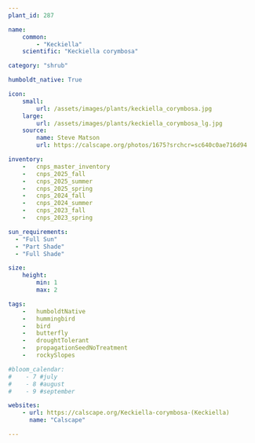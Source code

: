 ```yaml
---
plant_id: 287

name: 
    common: 
        - "Keckiella"
    scientific: "Keckiella corymbosa"

category: "shrub"

humboldt_native: True

icon: 
    small: 
        url: /assets/images/plants/keckiella_corymbosa.jpg 
    large: 
        url: /assets/images/plants/keckiella_corymbosa_lg.jpg 
    source: 
        name: Steve Matson 
        url: https://calscape.org/photos/1675?srchcr=sc640c0ae716d94 

inventory: 
    -   cnps_master_inventory
    -   cnps_2025_fall
    -   cnps_2025_summer
    -   cnps_2025_spring
    -   cnps_2024_fall
    -   cnps_2024_summer
    -   cnps_2023_fall
    -   cnps_2023_spring

sun_requirements:
  - "Full Sun"
  - "Part Shade"
  - "Full Shade"

size:
    height: 
        min: 1
        max: 2

tags:  
    -   humboldtNative
    -   hummingbird
    -   bird
    -   butterfly
    -   droughtTolerant
    -   propagationSeedNoTreatment
    -   rockySlopes

#bloom_calendar: 
#    - 7 #july
#    - 8 #august
#    - 9 #september

websites: 
    - url: https://calscape.org/Keckiella-corymbosa-(Keckiella)
      name: "Calscape"

---
```




